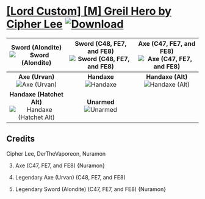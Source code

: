 # [\[Lord Custom\] \[M\] Greil Hero by Cipher Lee](https://git.io/JisyY) [![Download](https://img.shields.io/badge/Download--red?style=social&logo=github)](https://git.io/JisyR)

| <b>Sword (Alondite)</b><br/><img alt="Sword (Alondite)" src="https://git.io/Jis1P"/> | <b>Sword (C48, FE7, and FE8)</b><br/><img alt="Sword (C48, FE7, and FE8)" src="https://git.io/Jisil"/> | <b>Axe (C47, FE7, and FE8)</b><br/><img alt="Axe (C47, FE7, and FE8)" src="https://git.io/Jisiu"/> |
| :---: | :---: | :---: |
| <b>Axe (Urvan)</b><br/><img alt="Axe (Urvan)" src="https://git.io/Jis17"/> | <b>Handaxe</b><br/><img alt="Handaxe" src="https://git.io/Jis1X"/> | <b>Handaxe (Alt)</b><br/><img alt="Handaxe (Alt)" src="https://git.io/Jisia"/> |
| <b>Handaxe (Hatchet Alt)</b><br/><img alt="Handaxe (Hatchet Alt)" src="https://git.io/Jis1b"/> | <b>Unarmed</b><br/><img alt="Unarmed" src="https://git.io/Jis1w"/> |

## Credits

Cipher Lee, DerTheVaporeon, Nuramon

3. Axe (C47, FE7, and FE8) {Nuramon}

8. Legendary Axe (Urvan) (C48, FE7, and FE8)

8. Legendary Sword (Alondite) (C47, FE7, and FE8) {Nuramon}

